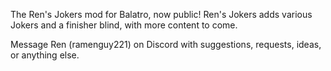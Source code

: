 The Ren's Jokers mod for Balatro, now public!
Ren's Jokers adds various Jokers and a finisher blind, with more content to come.

Message Ren (ramenguy221) on Discord with suggestions, requests, ideas, or anything else. 
